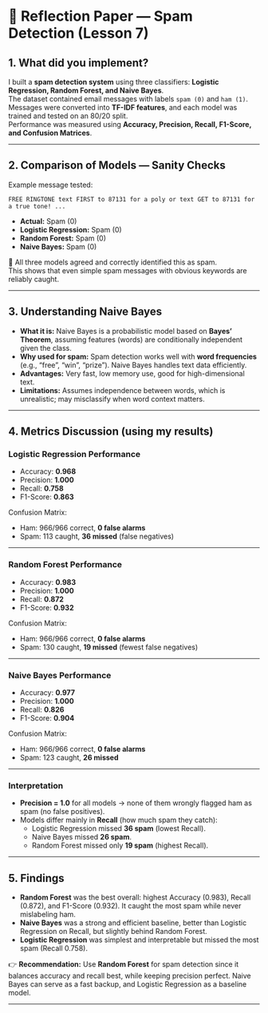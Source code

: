 # 📄 Reflection Paper — Spam Detection (Lesson 7)

## 1. What did you implement?

I built a **spam detection system** using three classifiers: **Logistic Regression, Random Forest, and Naive Bayes**.  
The dataset contained email messages with labels `spam (0)` and `ham (1)`. Messages were converted into **TF-IDF features**, and each model was trained and tested on an 80/20 split.  
Performance was measured using **Accuracy, Precision, Recall, F1-Score, and Confusion Matrices**.  

---

## 2. Comparison of Models — Sanity Checks

Example message tested:  

```
FREE RINGTONE text FIRST to 87131 for a poly or text GET to 87131 for a true tone! ...
```

- **Actual:** Spam (0)  
- **Logistic Regression:** Spam (0)  
- **Random Forest:** Spam (0)  
- **Naive Bayes:** Spam (0)  

📌 All three models agreed and correctly identified this as spam.  
This shows that even simple spam messages with obvious keywords are reliably caught.  

---

## 3. Understanding Naive Bayes

- **What it is:** Naive Bayes is a probabilistic model based on **Bayes’ Theorem**, assuming features (words) are conditionally independent given the class.  
- **Why used for spam:** Spam detection works well with **word frequencies** (e.g., “free”, “win”, “prize”). Naive Bayes handles text data efficiently.  
- **Advantages:** Very fast, low memory use, good for high-dimensional text.  
- **Limitations:** Assumes independence between words, which is unrealistic; may misclassify when word context matters.  

---

## 4. Metrics Discussion (using my results)

### Logistic Regression Performance
- Accuracy: **0.968**  
- Precision: **1.000**  
- Recall: **0.758**  
- F1-Score: **0.863**  

Confusion Matrix:
- Ham: 966/966 correct, **0 false alarms**  
- Spam: 113 caught, **36 missed** (false negatives)  

---

### Random Forest Performance
- Accuracy: **0.983**  
- Precision: **1.000**  
- Recall: **0.872**  
- F1-Score: **0.932**  

Confusion Matrix:
- Ham: 966/966 correct, **0 false alarms**  
- Spam: 130 caught, **19 missed** (fewest false negatives)  

---

### Naive Bayes Performance
- Accuracy: **0.977**  
- Precision: **1.000**  
- Recall: **0.826**  
- F1-Score: **0.904**  

Confusion Matrix:
- Ham: 966/966 correct, **0 false alarms**  
- Spam: 123 caught, **26 missed**  

---

### Interpretation
- **Precision = 1.0** for all models → none of them wrongly flagged ham as spam (no false positives).  
- Models differ mainly in **Recall** (how much spam they catch):  
  - Logistic Regression missed **36 spam** (lowest Recall).  
  - Naive Bayes missed **26 spam**.  
  - Random Forest missed only **19 spam** (highest Recall).  

---

## 5. Findings

- **Random Forest** was the best overall: highest Accuracy (0.983), Recall (0.872), and F1-Score (0.932). It caught the most spam while never mislabeling ham.  
- **Naive Bayes** was a strong and efficient baseline, better than Logistic Regression on Recall, but slightly behind Random Forest.  
- **Logistic Regression** was simplest and interpretable but missed the most spam (Recall 0.758).  

👉 **Recommendation:** Use **Random Forest** for spam detection since it balances accuracy and recall best, while keeping precision perfect. Naive Bayes can serve as a fast backup, and Logistic Regression as a baseline model.  

---
